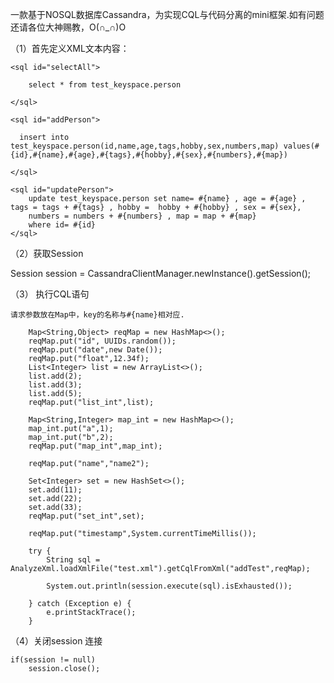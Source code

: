 一款基于NOSQL数据库Cassandra，为实现CQL与代码分离的mini框架.如有问题还请各位大神赐教，O(∩_∩)O

（1）首先定义XML文本内容：

<?xml version="1.0" encoding="gbk"?>

<sqls>

    <sql id="selectAll">

        select * from test_keyspace.person

    </sql>

    <sql id="addPerson">

      insert into test_keyspace.person(id,name,age,tags,hobby,sex,numbers,map) values(#{id},#{name},#{age},#{tags},#{hobby},#{sex},#{numbers},#{map})

    </sql>

    <sql id="updatePerson">
        update test_keyspace.person set name= #{name} , age = #{age} , tags = tags + #{tags} , hobby =  hobby + #{hobby} , sex = #{sex},
        numbers = numbers + #{numbers} , map = map + #{map}
        where id= #{id}
    </sql>


</sqls>

（2）获取Session

 Session session = CassandraClientManager.newInstance().getSession();
 
 （3） 执行CQL语句
 
    请求参数放在Map中，key的名称与#{name}相对应.

        Map<String,Object> reqMap = new HashMap<>();
        reqMap.put("id", UUIDs.random());
        reqMap.put("date",new Date());
        reqMap.put("float",12.34f);
        List<Integer> list = new ArrayList<>();
        list.add(2);
        list.add(3);
        list.add(5);
        reqMap.put("list_int",list);

        Map<String,Integer> map_int = new HashMap<>();
        map_int.put("a",1);
        map_int.put("b",2);
        reqMap.put("map_int",map_int);

        reqMap.put("name","name2");

        Set<Integer> set = new HashSet<>();
        set.add(11);
        set.add(22);
        set.add(33);
        reqMap.put("set_int",set);

        reqMap.put("timestamp",System.currentTimeMillis());

        try {
            String sql = AnalyzeXml.loadXmlFile("test.xml").getCqlFromXml("addTest",reqMap);

            System.out.println(session.execute(sql).isExhausted());

        } catch (Exception e) {
            e.printStackTrace();
        }
        
   （4）关闭session 连接
   
    if(session != null)
        session.close();
    
